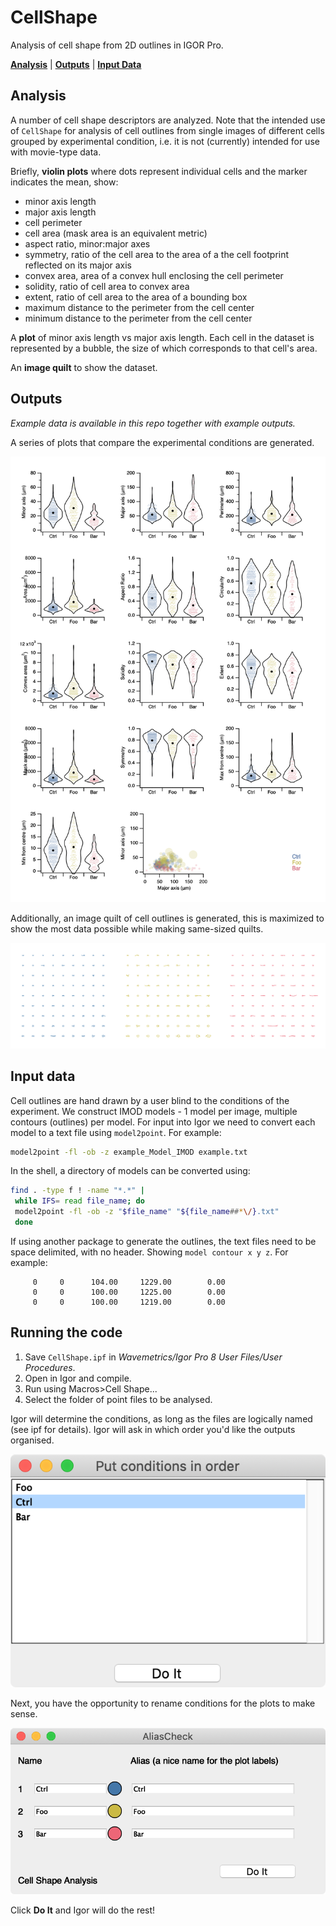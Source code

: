 # CellShape

Analysis of cell shape from 2D outlines in IGOR Pro.

[**Analysis**](#analysis) | [**Outputs**](#outputs) | [**Input Data**](#input-data)

## Analysis

A number of cell shape descriptors are analyzed.
Note that the intended use of `CellShape` for analysis of cell outlines from single images of different cells grouped by experimental condition, i.e. it is not (currently) intended for use with movie-type data.

Briefly, **violin plots** where dots represent individual cells and the marker indicates the mean, show:

- minor axis length
- major axis length
- cell perimeter
- cell area (mask area is an equivalent metric)
- aspect ratio, minor:major axes
- symmetry, ratio of the cell area to the area of a the cell footprint reflected on its major axis
- convex area, area of a convex hull enclosing the cell perimeter
- solidity, ratio of cell area to convex area
- extent, ratio of cell area to the area of a bounding box
- maximum distance to the perimeter from the cell center
- minimum distance to the perimeter from the cell center

A **plot** of minor axis length vs major axis length.
Each cell in the dataset is represented by a bubble, the size of which corresponds to that cell's area.

An **image quilt** to show the dataset.

## Outputs

*Example data is available in this repo together with example outputs.*

A series of plots that compare the experimental conditions are generated.

![img](img/output1.png?raw=true "image")

Additionally, an image quilt of cell outlines is generated, this is maximized to show the most data possible while making same-sized quilts.

![img](img/output2.png?raw=true "image")

## Input data

Cell outlines are hand drawn by a user blind to the conditions of the experiment.
We construct IMOD models - 1 model per image, multiple contours (outlines) per model.
For input into Igor we need to convert each model to a text file using `model2point`.
For example:

```bash
model2point -fl -ob -z example_Model_IMOD example.txt
```

In the shell, a directory of models can be converted using:

```bash
find . -type f ! -name "*.*" |
 while IFS= read file_name; do
 model2point -fl -ob -z "$file_name" "${file_name##*\/}.txt"
 done
```

If using another package to generate the outlines, the text files need to be space delimited, with no header.
Showing `model contour x y z`.
For example:

```
     0     0      104.00     1229.00        0.00
     0     0      100.00     1225.00        0.00
     0     0      100.00     1219.00        0.00
```

## Running the code

1. Save `CellShape.ipf` in *Wavemetrics/Igor Pro 8 User Files/User Procedures*.
2. Open in Igor and compile.
3. Run using Macros>Cell Shape...
4. Select the folder of point files to be analysed.

Igor will determine the conditions, as long as the files are logically named (see ipf for details).
Igor will ask in which order you'd like the outputs organised.

![img](img/inOrder.png?raw=true "image")

Next, you have the opportunity to rename conditions for the plots to make sense.

![img](img/aliasCheck.png?raw=true "image")

Click **Do It** and Igor will do the rest!